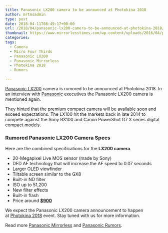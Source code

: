 ```yaml
---
title: Panasonic LX200 camera to be announced at Photokina 2018
author: mrtmsadmin
type: post
date: 2018-04-11T08:49:17+00:00
url: /2018/04/panasonic-lx200-camera-to-be-announced-at-photokina-2018/
thumbnail: https://www.mirrorlesstimes.com/wp-content/uploads/2016/04/panasonic-lx200-specs-leaked-online.jpg
categories:
tags:
  - Camera
  - Micro Four Thirds
  - Panasonic LX200
  - Panasonic Mirrorless
  - Photokina 2018
  - Rumors

---
```

[Panasonic LX200][1] camera is rumored to be announced at Photokina 2018. <span class="s1">In an interview with <a href="https://www.dailycameranews.com/category/panasonic/">Panasonic</a> executives the</span> Panasonic LX200 camera is mentioned again.

They hinted that the premium compact camera will be available soon and exceed expectations. The LX100 hit the markets back in late 2014 to compete against the Sony RX100 and Canon PowerShot G7 X series digital compact models.<!--more-->

### Rumored Panasonic LX200 Camera Specs

Here are the combined specifications for the **LX200 camera**.

  * 20-Megapixel Live MOS sensor (made by Sony)
  * DFD AF technology that will increase the AF speed to 0.07 seconds
  * Larger OLED viewfinder
  * Tiltable screen similar to the GX8
  * Built-in ND filter
  * ISO up to 51,200
  * New filter effects
  * Built-in flash
  * Price around **<a href="http://www.amazon.com/Panasonic-Compact-System-Camera-Integrated/dp/B00GORMJTI/?tag=daicamnew-20" target="_blank" rel="nofollow noopener noreferrer" data-amzn-asin="B00GORMJTI">$900</a>**

<p class="p1">
  <span class="date">W</span>e expect the Panasonic LX200 camera announcement to happen at <a href="https://www.dailycameranews.com/tag/photokina-2018/">Photokina 2018</a> event. Stay tuned with us for more information.
</p>

Read more [Panasonic Mirrorless][2] and [Panasonic Rumors][3].

 [1]: https://www.mirrorlesstimes.com/tags/panasonic-lx200/
 [2]: https://www.mirrorlesstimes.com/tags/panasonic-mirrorless "Panasonic Mirrorless News"
 [3]: https://www.dailycameranews.com/tag/panasonic-rumors/